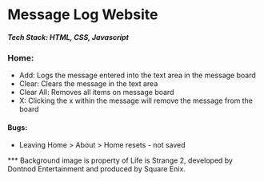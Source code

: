 # Message Log Website
#### *Tech Stack: HTML, CSS, Javascript*
### Home:
- Add: Logs the message entered into the text area in the message board
- Clear: Clears the message in the text area
- Clear All: Removes all items on message board
- X: Clicking the x within the message will remove the message from the board

#### Bugs:
- Leaving Home > About > Home resets - not saved



*** Background image is property of Life is Strange 2, developed by Dontnod Entertainment and produced by Square Enix.